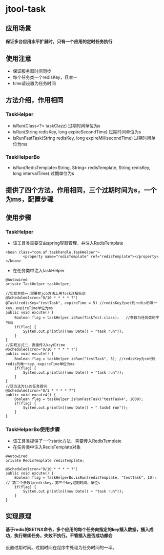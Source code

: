 # jtool-task
## 应用场景
#### 保证多台应用水平扩展时，只有一个应用的定时任务执行

## 使用注意
- 保证服务器时间同步
- 每个任务类一个redisKey，且唯一
- time请设置为任务时间
 
## 方法介绍，作用相同
### TaskHelper
- isRun(Class<?> taskClazz)   过期时间单位为s
- isRun(String redisKey, long expireSecondTime)   过期时间单位为s
- isRunFastTask(String redisKey, long expireMillisecondTime)   过期时间单位为ms

### TaskHelperBo
- isRun(RedisTemplate<String, String> redisTemplate, String redisKey, long intervalTime)  过期单位为s
## 提供了四个方法，作用相同，三个过期时间为s，一个为ms，配置步骤

## 使用步骤
### TaskHelper
- 该工具类需要交由spring容器管理，并注入RedisTemplate
```
<bean class="com.af.taskhandle.TaskHelper">
        <property name="redisTemplate" ref="redisTemplate"></property>
</bean>
```

- 在任务类中注入taskHelper
```
@Autowired
private TaskHelper taskHelper;

//实现方式一,需要在job方法上用Task注解标识
@Scheduled(cron="0/10 * * * * ?")
@Task(redisKey="testTask", expireTime = 5) //redisKey为set到redis的唯一key，expireTime单位为ms
public void excute() {
    Boolean flag = taskHelper.isRun(TaskTest.class);   //参数为任务类的字节码
    if(flag) {
        System.out.println((new Date() + "task run"));
    }
}
//实现方式二，直接传入key和time
@Scheduled(cron="0/10 * * * * ?")
public void excute() {
    Boolean flag = taskHelper.isRun("testTask", 5); //redisKey为set到redis的唯一key，expireTime单位为ms
    if(flag) {
        System.out.println((new Date() + "task run"));
    }
}
//该方法为1s的任务提供
@Scheduled(cron="0/1 * * * * ?")
public void excute4() {
    Boolean flag = taskHelper.isRunFastTask("testTask4", 1000);
    if(flag) {
        System.out.println((new Date() + " task4 run"));
    }
}
```

### TaskHelperBo使用步骤
- 该工具类提供了一个static方法，需要传入RedisTemplate
- 在任务类中注入RedisTemplate对象
```
@Autowired
private RedisTemplate redisTemplate;

@Scheduled(cron="0/10 * * * * ?")
public void excute() {
    Boolean flag = TaskHelperBo.isRun(redisTemplate, "testTask", 10); // 第二个参数为rediskey，第三个key过期时间，单位s
    if(flag) {
        System.out.println((new Date() + "task run"));
    }
}
```

## 实现原理
#### 基于redis的SETNX命令，多个应用的每个任务向指定的key插入数据，插入成功，执行继续任务，失败不执行。不管插入是否成功都会
设置过期时间。过期时间在程序中处理为任务时间的一半。
